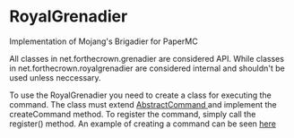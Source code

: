 # RoyalGrenadier
Implementation of Mojang's Brigadier for PaperMC

All classes in net.forthecrown.grenadier are considered API. While classes in net.forthecrown.royalgrenadier are considered internal and shouldn't be used unless neccessary.

To use the RoyalGrenadier you need to create a class for executing the command. The class must extend [AbstractCommand ](https://github.com/BotulToxin/RoyalGrenadier/blob/main/src/main/java/net/forthecrown/grenadier/command/AbstractCommand.java) and implement the createCommand method. To register the command, simply call the register() method. An example of creating a command can be seen [here](https://github.com/BotulToxin/RoyalGrenadier/blob/main/src/main/java/net/forthecrown/grenadier/CommandExample.java)
